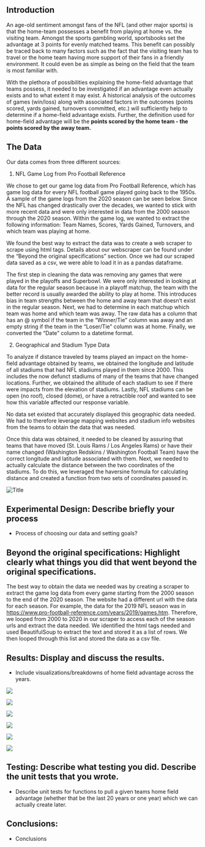 ## Introduction

An age-old sentiment amongst fans of the NFL (and other major sports) is that the home-team possesses a benefit from playing at home vs. the visiting team. Amongst the sports gambling world, sportsbooks set the advantage at 3 points for evenly matched teams. This benefit can possibly be traced back to many factors such as the fact that the visiting team has to travel or the home team having more support of their fans in a friendly environment. It could even be as simple as being on the field that the team is most familiar with. 

With the plethora of possibilities explaining the home-field advantage that teams possess, it needed to be investigated if an advantage even actually exists and to what extent it may exist. A historical analysis of the outcomes of games (win/loss) along with associated factors in the outcomes (points scored, yards gained, turnovers committed, etc.) will sufficiently help to determine if a home-field advantage exists. Further, the definition used for home-field advantage will be the **points scored by the home team - the points scored by the away team.**  

## The Data

Our data comes from three different sources:

1. NFL Game Log from Pro Football Reference

We chose to get our game log data from Pro Football Reference, which has game log data for every NFL football game played going back to the 1950s. A sample of the game logs from the 2020 season can be seen below. Since the NFL has changed drastically over the decades, we wanted to stick with more recent data and were only interested in data from the 2000 season through the 2020 season. Within the game log, we wanted to extract the following information: Team Names, Scores, Yards Gained, Turnovers, and which team was playing at home. 

We found the best way to extract the data was to create a web scraper to scrape using html tags. Details about our webscraper can be found under the “Beyond the original specifications” section. Once we had our scraped data saved as a csv, we were able to load it in as a pandas dataframe.  

The first step in cleaning the data was removing any games that were played in the playoffs and Superbowl. We were only interested in looking at data for the regular season because in a playoff matchup, the team with the better record is usually awarded the ability to play at home. This introduces bias in team strengths between the home and away team that doesn’t exist in the regular season. Next, we had to determine in each matchup which team was home and which team was away. The raw data has a column that has an @ symbol if the team in the “Winner/Tie” column was away and an empty string if the team in the “Loser/Tie” column was at home. Finally, we converted the “Date” column to a datetime format.

2. Geographical and Stadium Type Data

To analyze if distance traveled by teams played an impact on the home-field advantage obtained by teams, we obtained the longitude and latitude of all stadiums that had NFL stadiums played in them since 2000. This includes the now defunct stadiums of many of the teams that have changed locations. Further, we obtained the altitude of each stadium to see if there were impacts from the elevation of stadiums. Lastly, NFL stadiums can be open (no roof), closed (dome), or have a retractible roof and wanted to see how this variable affected our response variable. 

No data set existed that accurately displayed this geographic data needed. We had to therefore leverage mapping websites and stadium info websites from the teams to obtain the data that was needed. 

Once this data was obtained, it needed to be cleaned by assuring that teams that have moved (St. Louis Rams / Los Angeles Rams) or have their name changed (Washington Redskins / Washington Football Team) have the correct longitude and latitude associated with them. Next, we needed to actually calculate the distance between the two coordinates of the stadiums. To do this, we leveraged the haversine formula for calculating distance and created a function from two sets of coordinates passed in. 


![](/Users/anoopnath/Desktop/MSDS/DS_5100/Project/pfr.png?raw=true "Title")

## Experimental Design: Describe briefly your process

* Process of choosing our data and setting goals?

## Beyond the original specifications: Highlight clearly what things you did that went beyond the original specifications. 

The best way to obtain the data we needed was by creating a scraper to extract the game log data from every game starting from the 2000 season to the end of the 2020 season. The website had a different url with the data for each season. For example, the data for the 2019 NFL season was in https://www.pro-football-reference.com/years/2019/games.htm. Therefore, we looped from 2000 to 2020 in our scraper to access each of the season urls and extract the data needed. We identified the html tags needed and used BeautifulSoup to extract the text and stored it as a list of rows. We then looped through this list and stored the data as a csv file.


## Results: Display and discuss the results.

* Include visualizations/breakdowns of home field advantage across the years. 

![](avg_homefield_adv.png)

![](https://github.com/anath703/DS_5100_PROJECT/blob/main/visualizations/box_dist_point_diff.png)

![](https://github.com/anath703/DS_5100_PROJECT/blob/main/visualizations/2000_2004_bar_point_diff.png)

![](https://github.com/anath703/DS_5100_PROJECT/blob/main/visualizations/2005_2010_bar_point_diff.png)

![](https://github.com/anath703/DS_5100_PROJECT/blob/main/visualizations/2011_2015_bar_point_diff.png)

![](https://github.com/anath703/DS_5100_PROJECT/blob/main/visualizations/2016_2020_bar_point_diff.png)

## Testing: Describe what testing you did. Describe the unit tests that you wrote.

* Describe unit tests for functions to pull a given teams home field advantage (whether that be the last 20 years or one year) which we can actually create later.

## Conclusions: 

* Conclusions
